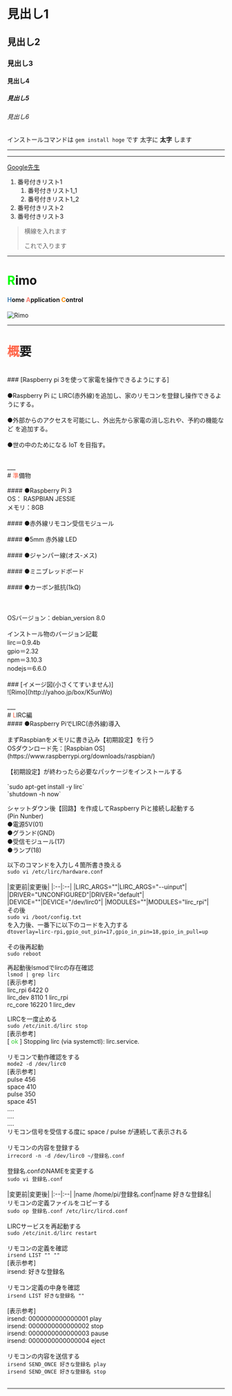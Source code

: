 
# 見出し1
## 見出し2
### 見出し3
#### 見出し4
##### 見出し5
###### 見出し6
インストールコマンドは `gem install hoge` です
太字に **太字** します

***
___

[Google先生](https://www.google.co.jp/)

1. 番号付きリスト1
    1. 番号付きリスト1_1
    1. 番号付きリスト1_2
1. 番号付きリスト2
1. 番号付きリスト3

> 横線を入れます
>
> これで入ります

___

# <font color="Lime">R</font>imo
#### <font color="SteelBlue">H</font>ome <font color="Salmon">A</font>pplication <font color="DarkOrange">C</font>ontrol
![Rimo](http://yahoo.jp/box/kwvUxZ)

___

# <font color="Tomato">概</font>要<br>
<br>
### [Raspberry pi 3を使って家電を操作できるようにする]<br>
<br>
●Raspberry Pi に LIRC(赤外線)を追加し、家のリモコンを登録し操作できるようにする。<br>
<br>
●外部からのアクセスを可能にし、外出先から家電の消し忘れや、予約の機能など を追加する。<br>
<br>
●世の中のためになる IoT を目指す。<br>
<br>
<br>
___
<br>
# <font color="Tomato">準</font>備物<br>
<br>
#### ●Raspberry Pi 3<br>
OS： RASPBIAN JESSIE<br>
メモリ：8GB<br>
<br>
#### ●赤外線リモコン受信モジュール<br>
<br>
#### ●5mm 赤外線 LED<br>
<br>
#### ●ジャンパー線(オス-メス)<br>
<br>
#### ●ミニブレッドボード<br>
<br>
#### ●カーボン抵抗(1kΩ)<br>
<br>
<br>
<br>
OSバージョン：debian_version 8.0<br>
<br>
インストール物のバージョン記載<br>
lirc＝0.9.4b<br>
gpio＝2.32<br>
npm＝3.10.3<br>
nodejs＝6.6.0<br>
<br>
### [イメージ図(小さくてすいません)]<br>
![Rimo](http://yahoo.jp/box/K5unWo)<br>
<br>
___
<br>
# <font color="Tomato">L</font>IRC編<br>
#### ●Raspberry PiでLIRC(赤外線)導入<br>
<br>
まずRaspbianをメモリに書き込み【初期設定】を行う<br>
OSダウンロード先：[Raspbian OS](https://www.raspberrypi.org/downloads/raspbian/)<br>
<br>
【初期設定】が終わったら必要なパッケージをインストールする<br>
<br>
`sudo apt-get install -y lirc`<br>
`shutdown -h now`<br>

シャットダウン後【回路】を作成してRaspberry Piと接続し起動する<br>
(Pin Nunber)<br>
●電源5V(01)<br>
●グランド(GND)<br>
●受信モジュール(17)<br>
●ランプ(18)<br>

以下のコマンドを入力し４箇所書き換える<br>
`sudo vi /etc/lirc/hardware.conf`<br>
<br>
|変更前|変更後|
|:--|:--|
|LIRC_ARGS=""|LIRC_ARGS="--uinput"|
|DRIVER="UNCONFIGURED"|DRIVER="default"|
|DEVICE=""|DEVICE="/dev/lirc0"|
|MODULES=""|MODULES="lirc_rpi"|
<br>
その後<br>
`sudo vi /boot/config.txt`<br>
を入力後、一番下に以下のコードを入力する<br>
`dtoverlay=lirc-rpi,gpio_out_pin=17,gpio_in_pin=18,gpio_in_pull=up`<br>
<br>
その後再起動<br>
`sudo reboot`<br>

再起動後lsmodでlircの存在確認<br>
`lsmod | grep lirc`<br>
[表示参考]<br>
lirc_rpi 6422 0<br>
lirc_dev 8110 1 lirc_rpi<br>
rc_core 16220 1 lirc_dev<br>

LIRCを一度止める<br>
`sudo /etc/init.d/lirc stop`<br>
[表示参考]<br>
[ <font color="LimeGreen">ok</font> ] Stopping lirc (via systemctl): lirc.service.<br>
<br>
リモコンで動作確認をする<br>
`mode2 -d /dev/lirc0`<br>
[表示参考]<br>
pulse 456<br>
space 410<br>
pulse 350<br>
space 451<br>
….<br>
….<br>
….<br>
リモコン信号を受信する度に space / pulse が連続して表示される<br>
<br>
リモコンの内容を登録する<br>
`irrecord -n -d /dev/lirc0 ~/登録名.conf`<br>
<br>
登録名.confのNAMEを変更する<br>
`sudo vi 登録名.conf`<br>
<br>
|変更前|変更後|
|:--|:--|
|name  /home/pi/登録名.conf|name  好きな登録名|
<br>
リモコンの定義ファイルをコピーする<br>
`sudo op 登録名.conf /etc/lirc/lircd.conf`<br>
<br>
LIRCサービスを再起動する<br>
`sudo /etc/init.d/lirc restart`<br>
<br>
リモコンの定義を確認<br>
`irsend LIST "" ""`<br>
[表示参考]<br>
irsend: 好きな登録名<br>
<br>
リモコン定義の中身を確認 <br>
`irsend LIST 好きな登録名 ""`<br>
<br>
[表示参考]<br>
irsend: 0000000000000001 play<br>
irsend: 0000000000000002 stop<br>
irsend: 0000000000000003 pause<br>
irsend: 0000000000000004 eject<br>
<br>
リモコンの内容を送信する<br>
`irsend SEND_ONCE 好きな登録名 play`<br>
`irsend SEND_ONCE 好きな登録名 stop`<br>
<br>
___
